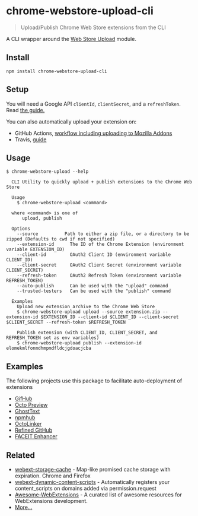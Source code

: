 # chrome-webstore-upload-cli

> Upload/Publish Chrome Web Store extensions from the CLI

A CLI wrapper around the [Web Store Upload](https://github.com/fregante/chrome-webstore-upload) module.

## Install

```shell
npm install chrome-webstore-upload-cli
```

## Setup

You will need a Google API `clientId`, `clientSecret`, and a `refreshToken`. Read [the guide.](https://github.com/fregante/chrome-webstore-upload/blob/main/How%20to%20generate%20Google%20API%20keys.md)

You can also automatically upload your extension on:

- GitHub Actions, [workflow including uploading to Mozilla Addons](https://github.com/fregante/ghatemplates/blob/main/webext/release.yml)
- Travis, [guide](./Travis%20autoupload%20guide.md)

## Usage

```
$ chrome-webstore-upload --help

  CLI Utility to quickly upload + publish extensions to the Chrome Web Store

  Usage
    $ chrome-webstore-upload <command>

  where <command> is one of
      upload, publish

  Options
    --source          Path to either a zip file, or a directory to be zipped (Defaults to cwd if not specified)
    --extension-id      The ID of the Chrome Extension (environment variable EXTENSION_ID)
    --client-id         OAuth2 Client ID (environment variable CLIENT_ID)
    --client-secret     OAuth2 Client Secret (environment variable CLIENT_SECRET)
    --refresh-token     OAuth2 Refresh Token (environment variable REFRESH_TOKEN)
    --auto-publish      Can be used with the "upload" command
    --trusted-testers   Can be used with the "publish" command

  Examples
    Upload new extension archive to the Chrome Web Store
    $ chrome-webstore-upload upload --source extension.zip --extension-id $EXTENSION_ID --client-id $CLIENT_ID --client-secret $CLIENT_SECRET --refresh-token $REFRESH_TOKEN

    Publish extension (with CLIENT_ID, CLIENT_SECRET, and REFRESH_TOKEN set as env variables)
    $ chrome-webstore-upload publish --extension-id elomekmlfonmdhmpmdfldcjgdoacjcba
```

## Examples

The following projects use this package to facilitate auto-deployment of extensions

- [GifHub](https://github.com/DrewML/GifHub)
- [Octo Preview](https://github.com/DrewML/octo-preview)
- [GhostText](https://github.com/fregante/GhostText)
- [npmhub](https://github.com/npmhub/npmhub)
- [OctoLinker](https://github.com/octolinker/browser-extension)
- [Refined GitHub](https://github.com/sindresorhus/refined-github)
- [FACEIT Enhancer](https://github.com/faceit-enhancer/faceit-enhancer)

## Related

- [webext-storage-cache](https://github.com/fregante/webext-storage-cache) - Map-like promised cache storage with expiration. Chrome and Firefox
- [webext-dynamic-content-scripts](https://github.com/fregante/webext-dynamic-content-scripts) - Automatically registers your content_scripts on domains added via permission.request
- [Awesome-WebExtensions](https://github.com/fregante/Awesome-WebExtensions) - A curated list of awesome resources for WebExtensions development.
- [More…](https://github.com/fregante/webext-fun)
